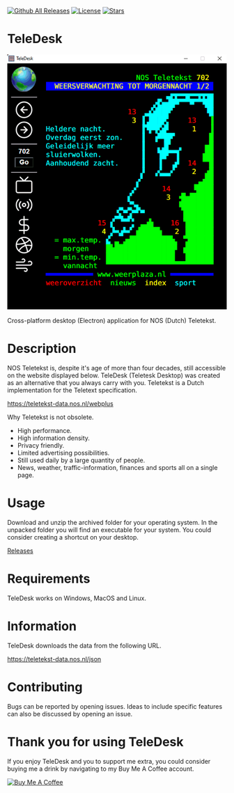 [![Github All Releases](https://img.shields.io/github/downloads/jetspiking/TeleDesk/total.svg)]()
[![License](https://img.shields.io/github/license/jetspiking/TeleDesk.svg)]()
[![Stars](https://img.shields.io/github/stars/jetspiking/TeleDesk.svg)]()

# TeleDesk
<img src="https://github.com/jetspiking/TeleDesk/blob/main/Images/TeleDeskWeather.png">

Cross-platform desktop (Electron) application for NOS (Dutch) Teletekst.

# Description
NOS Teletekst is, despite it's age of more than four decades, still accessible on the website displayed below. TeleDesk (Teletesk Desktop) was created as an alternative that you always carry with you. Teletekst is a Dutch implementation for the Teletext specification.

https://teletekst-data.nos.nl/webplus

Why Teletekst is not obsolete.
- High performance.
- High information density.
- Privacy friendly.
- Limited advertising possibilities.
- Still used daily by a large quantity of people.
- News, weather, traffic-information, finances and sports all on a single page.

# Usage
Download and unzip the archived folder for your operating system. In the unpacked folder you will find an executable for your system. You could consider creating a shortcut on your desktop.

[Releases](https://github.com/jetspiking/TeleDesk/releases)

# Requirements
TeleDesk works on Windows, MacOS and Linux.

# Information
TeleDesk downloads the data from the following URL.

https://teletekst-data.nos.nl/json

# Contributing
Bugs can be reported by opening issues. Ideas to include specific features can also be discussed by opening an issue. 

# Thank you for using TeleDesk
If you enjoy TeleDesk and you to support me extra, you could consider buying me a drink by navigating to my Buy Me A Coffee account.

<a href="https://www.buymeacoffee.com/DustinHendriks" target="_blank"><img src="https://cdn.buymeacoffee.com/buttons/default-orange.png" alt="Buy Me A Coffee" height="41" width="174"></a>



